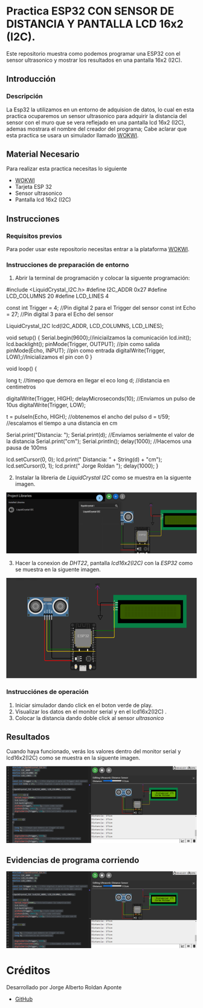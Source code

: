 # Practica ESP32 CON SENSOR DE DISTANCIA Y PANTALLA LCD 16x2 (I2C).
Este repositorio muestra como podemos programar una ESP32 con el sensor ultrasonico y mostrar los resultados en una pantalla 16x2 (I2C).

## Introducción

### Descripción

La Esp32 la utilizamos en un entorno de adquision de datos, lo cual en esta practica ocuparemos un sensor ultrasonico para adquirir la distancia del sensor con el muro que se vera reflejado en una pantalla lcd 16x2 (I2C), ademas mostrara el nombre del creador del programa; Cabe aclarar que esta practica se usara un simulador llamado [WOKWI](https://https://wokwi.com/).


## Material Necesario

Para realizar esta practica necesitas lo siguiente

- [WOKWI](https://https://wokwi.com/)
- Tarjeta ESP 32
- Sensor ultrasonico
- Pantalla lcd 16x2 (I2C)



## Instrucciones

### Requisitos previos

Para poder usar este repositorio necesitas entrar a la plataforma [WOKWI](https://https://wokwi.com/).


### Instrucciones de preparación de entorno 

1. Abrir la terminal de programación y colocar la siguente programación:


#include <LiquidCrystal_I2C.h>
#define I2C_ADDR    0x27
#define LCD_COLUMNS 20
#define LCD_LINES   4

const int Trigger = 4;   //Pin digital 2 para el Trigger del sensor
const int Echo = 27;   //Pin digital 3 para el Echo del sensor

LiquidCrystal_I2C lcd(I2C_ADDR, LCD_COLUMNS, LCD_LINES);

void setup() {
  Serial.begin(9600);//iniciailzamos la comunicación
  lcd.init();
  lcd.backlight();
  pinMode(Trigger, OUTPUT); //pin como salida
  pinMode(Echo, INPUT);  //pin como entrada
  digitalWrite(Trigger, LOW);//Inicializamos el pin con 0
}

void loop()
{

  long t; //timepo que demora en llegar el eco
  long d; //distancia en centimetros

  digitalWrite(Trigger, HIGH);
  delayMicroseconds(10);          //Enviamos un pulso de 10us
  digitalWrite(Trigger, LOW);
  
  t = pulseIn(Echo, HIGH); //obtenemos el ancho del pulso
  d = t/59;             //escalamos el tiempo a una distancia en cm
  
  Serial.print("Distancia: ");
  Serial.print(d);      //Enviamos serialmente el valor de la distancia
  Serial.print("cm");
  Serial.println();
  delay(1000);          //Hacemos una pausa de 100ms




  lcd.setCursor(0, 0);
  lcd.print("  Distancia: " + String(d) + "cm");
  lcd.setCursor(0, 1);
  lcd.print(" Jorge Roldan       ");
  delay(1000);
}


2. Instalar la libreria de *LiquidCrystal I2C* como se muestra en la siguente imagen.

![](https://github.com/jroldanap/ESP32ULTRASONIC/blob/main/library.png?raw=true)

3. Hacer la conexion de *DHT22*, pantalla *lcd16x2(I2C)* con la *ESP32* como se muestra en la siguente imagen.

![](https://github.com/jroldanap/ESP32ULTRASONIC/blob/main/diagrama.png?raw=true)

### Instrucciónes de operación

1. Iniciar simulador dando click en el boton verde de play.
2. Visualizar los datos en el monitor serial y en el lcd16x2(I2C) .
3. Colocar la distancia  dando doble click al sensor *ultrasonico* 

## Resultados

Cuando haya funcionado, verás los valores dentro del monitor serial y lcd16x2(I2C) como se muestra en la siguente imagen.

![](https://github.com/jroldanap/ESP32ULTRASONIC/blob/main/code.png?raw=true)



## Evidencias de programa corriendo

![](https://github.com/jroldanap/ESP32ULTRASONIC/blob/main/code.png?raw=true)



# Créditos

Desarrollado por Jorge Alberto Roldan Aponte

- [GitHub](https://github.com/jroldanap)